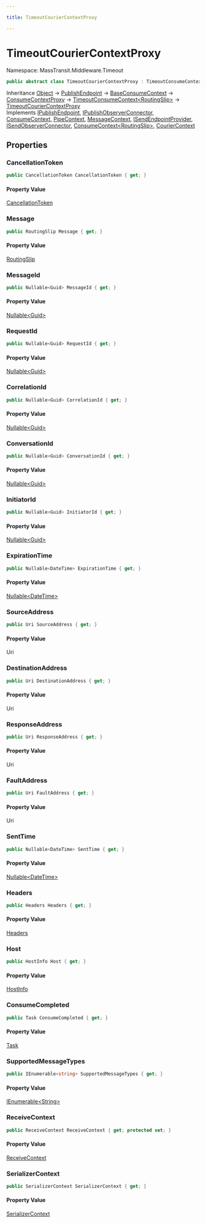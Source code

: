 ```yaml
---

title: TimeoutCourierContextProxy

---
```


# TimeoutCourierContextProxy

Namespace: MassTransit.Middleware.Timeout

```csharp
public abstract class TimeoutCourierContextProxy : TimeoutConsumeContext<RoutingSlip>, IPublishEndpoint, IPublishObserverConnector, ConsumeContext, PipeContext, MessageContext, ISendEndpointProvider, ISendObserverConnector, ConsumeContext<RoutingSlip>, CourierContext
```

Inheritance [Object](https://learn.microsoft.com/en-us/dotnet/api/system.object) → [PublishEndpoint](../../masstransit-abstractions/masstransit-transports/publishendpoint) → [BaseConsumeContext](../masstransit-context/baseconsumecontext) → [ConsumeContextProxy](../masstransit-context/consumecontextproxy) → [TimeoutConsumeContext\<RoutingSlip\>](../masstransit-middleware-timeout/timeoutconsumecontext-1) → [TimeoutCourierContextProxy](../masstransit-middleware-timeout/timeoutcouriercontextproxy)<br/>
Implements [IPublishEndpoint](../../masstransit-abstractions/masstransit/ipublishendpoint), [IPublishObserverConnector](../../masstransit-abstractions/masstransit/ipublishobserverconnector), [ConsumeContext](../../masstransit-abstractions/masstransit/consumecontext), [PipeContext](../../masstransit-abstractions/masstransit/pipecontext), [MessageContext](../../masstransit-abstractions/masstransit/messagecontext), [ISendEndpointProvider](../../masstransit-abstractions/masstransit/isendendpointprovider), [ISendObserverConnector](../../masstransit-abstractions/masstransit/isendobserverconnector), [ConsumeContext\<RoutingSlip\>](../../masstransit-abstractions/masstransit/consumecontext-1), [CourierContext](../../masstransit-abstractions/masstransit/couriercontext)

## Properties

### **CancellationToken**

```csharp
public CancellationToken CancellationToken { get; }
```

#### Property Value

[CancellationToken](https://learn.microsoft.com/en-us/dotnet/api/system.threading.cancellationtoken)<br/>

### **Message**

```csharp
public RoutingSlip Message { get; }
```

#### Property Value

[RoutingSlip](../../masstransit-abstractions/masstransit-courier-contracts/routingslip)<br/>

### **MessageId**

```csharp
public Nullable<Guid> MessageId { get; }
```

#### Property Value

[Nullable\<Guid\>](https://learn.microsoft.com/en-us/dotnet/api/system.nullable-1)<br/>

### **RequestId**

```csharp
public Nullable<Guid> RequestId { get; }
```

#### Property Value

[Nullable\<Guid\>](https://learn.microsoft.com/en-us/dotnet/api/system.nullable-1)<br/>

### **CorrelationId**

```csharp
public Nullable<Guid> CorrelationId { get; }
```

#### Property Value

[Nullable\<Guid\>](https://learn.microsoft.com/en-us/dotnet/api/system.nullable-1)<br/>

### **ConversationId**

```csharp
public Nullable<Guid> ConversationId { get; }
```

#### Property Value

[Nullable\<Guid\>](https://learn.microsoft.com/en-us/dotnet/api/system.nullable-1)<br/>

### **InitiatorId**

```csharp
public Nullable<Guid> InitiatorId { get; }
```

#### Property Value

[Nullable\<Guid\>](https://learn.microsoft.com/en-us/dotnet/api/system.nullable-1)<br/>

### **ExpirationTime**

```csharp
public Nullable<DateTime> ExpirationTime { get; }
```

#### Property Value

[Nullable\<DateTime\>](https://learn.microsoft.com/en-us/dotnet/api/system.nullable-1)<br/>

### **SourceAddress**

```csharp
public Uri SourceAddress { get; }
```

#### Property Value

Uri<br/>

### **DestinationAddress**

```csharp
public Uri DestinationAddress { get; }
```

#### Property Value

Uri<br/>

### **ResponseAddress**

```csharp
public Uri ResponseAddress { get; }
```

#### Property Value

Uri<br/>

### **FaultAddress**

```csharp
public Uri FaultAddress { get; }
```

#### Property Value

Uri<br/>

### **SentTime**

```csharp
public Nullable<DateTime> SentTime { get; }
```

#### Property Value

[Nullable\<DateTime\>](https://learn.microsoft.com/en-us/dotnet/api/system.nullable-1)<br/>

### **Headers**

```csharp
public Headers Headers { get; }
```

#### Property Value

[Headers](../../masstransit-abstractions/masstransit/headers)<br/>

### **Host**

```csharp
public HostInfo Host { get; }
```

#### Property Value

[HostInfo](../../masstransit-abstractions/masstransit/hostinfo)<br/>

### **ConsumeCompleted**

```csharp
public Task ConsumeCompleted { get; }
```

#### Property Value

[Task](https://learn.microsoft.com/en-us/dotnet/api/system.threading.tasks.task)<br/>

### **SupportedMessageTypes**

```csharp
public IEnumerable<string> SupportedMessageTypes { get; }
```

#### Property Value

[IEnumerable\<String\>](https://learn.microsoft.com/en-us/dotnet/api/system.collections.generic.ienumerable-1)<br/>

### **ReceiveContext**

```csharp
public ReceiveContext ReceiveContext { get; protected set; }
```

#### Property Value

[ReceiveContext](../../masstransit-abstractions/masstransit/receivecontext)<br/>

### **SerializerContext**

```csharp
public SerializerContext SerializerContext { get; }
```

#### Property Value

[SerializerContext](../../masstransit-abstractions/masstransit/serializercontext)<br/>
